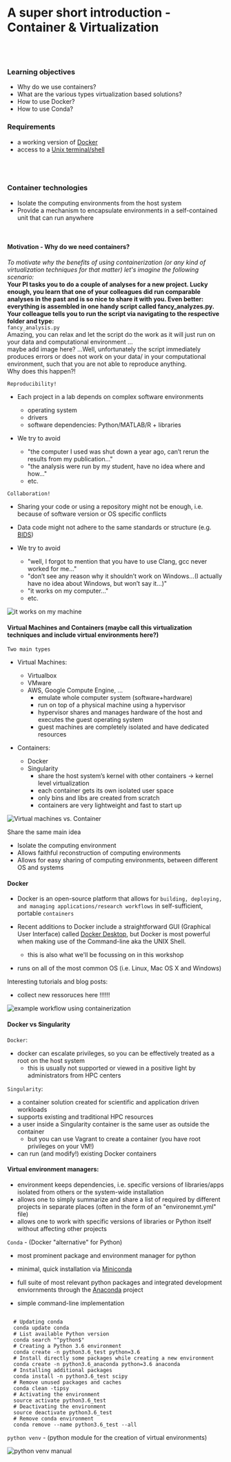 # A super short introduction - Container & Virtualization

<br>
<br>

### Learning objectives

- Why do we use containers?
- What are the various types virtualization based solutions?
- How to use Docker?
- How to use Conda?

### Requirements
- a working version of [Docker](https://docs.docker.com/get-docker/)
- access to a [Unix terminal/shell](https://en.wikipedia.org/wiki/Unix_shell)

<br>
<br>


### Container technologies

- Isolate the computing environments from the host system
- Provide a mechanism to encapsulate environments in a self-contained unit that can run anywhere

<br>

#### Motivation - Why do we need containers?

*To motivate why the benefits of using containerization (or any kind of virtualization techniques for that matter) let's imagine the following scenario:*
<br>
**Your PI tasks you to do a couple of analyses for a new project. Lucky enough, you learn that one of your colleagues did run comparable analyses in the past and is so nice to share it with you. Even better: everything is assembled in one handy script called fancy_analyzes.py.
Your colleague tells you to run the script via navigating to the respective folder and type:**
<br> 
`fancy_analysis.py` 
<br>
Amazing, you can relax and let the script do the work as it will just run on your data and computational environment …
<br>
maybe add image here?
...Well, unfortunately the script immediately produces errors or does not work on your data/ in your computational environment, such that you are not able to reproduce anything. 
<br>
Why does this happen?! 

`Reproducibility!`

- Each project in a lab depends on complex software environments
    - operating system
    - drivers
    - software dependencies: Python/MATLAB/R + libraries


- We try to avoid
    - "the computer I used was shut down a year ago, can’t rerun the results from my publication..."
    - "the analysis were run by my student, have no idea where and how..." 
    - etc.


`Collaboration!`

- Sharing your code or using a repository might not be enough, i.e. because of software version or OS specific conflicts
- Data code might not adhere to the same standards or structure (e.g. [BIDS](https://bids.neuroimaging.io/))

- We try to avoid

    - "well, I forgot to mention that you have to use Clang, gcc never worked for me..."
    - "don’t see any reason why it shouldn’t work on Windows...(I actually have no idea about Windows, but won’t say it...)"
    - "it works on my computer..."
    - etc.

![it works on my machine](/static/It_works_on_my_machine.png)

#### Virtual Machines and Containers (maybe call this virtualization techniques and include virtual environments here?)

`Two main types`

- Virtual Machines:
    - Virtualbox
    - VMware
    - AWS, Google Compute Engine, ...
        - emulate whole computer system (software+hardware)
        - run on top of a physical machine using a hypervisor
        - hypervisor shares and manages hardware of the host and executes the guest operating system
        - guest machines are completely isolated and have dedicated resources
    

- Containers:
    - Docker
    - Singularity 
        - share the host system’s kernel with other containers
            → kernel level virtualization
        - each container gets its own isolated user space
        - only bins and libs are created from scratch
        - containers are very lightweight and fast to start up

![Virtual machines vs. Container](/static/VM_vs_Container.png)
        

Share the same main idea

- Isolate the computing environment
- Allows faithful reconstruction of computing environments
- Allows for easy sharing of computing environments, between different OS and systems


#### Docker

- Docker is an open-source platform that allows for `building, deploying, and managing applications/research workflows` in self-sufficient, portable `containers`

- Recent additions to Docker include a straightforward GUI (Graphical User Interface) called [Docker Desktop](https://docs.docker.com/desktop/use-desktop/), but Docker is most powerful when making use of the Command-line aka the UNIX Shell.
    -  this is also what we'll be focussing on in this workshop

- runs on all of the most common OS (i.e. Linux, Mac OS X and Windows)

Interesting tutorials and blog posts:

- collect new ressoruces here !!!!!!

![example workflow using containerization](/static/Container_workflow.png)



#### Docker vs Singularity

`Docker`:
- docker can escalate privileges, so you can be effectively treated as a root on the host system
    - this is usually not supported or viewed in a positive light by administrators from HPC centers


`Singularity`:

- a container solution created for scientific and application driven workloads
- supports existing and traditional HPC resources
- a user inside a Singularity container is the same user as outside the container
  - but you can use Vagrant to create a container (you have root privileges on your VM!)
- can run (and modify!) existing Docker containers


#### Virtual environment managers:

- environment keeps dependencies, i.e. specific versions of libraries/apps isolated from others or the system-wide installation
- allows one to simply summarize and share a list of required by different projects in separate places (often in the form of an  "environemnt.yml" file)
- allows one to work with specific versions of libraries or Python itself without affecting other projects

`Conda` - (Docker "alternative" for Python)

- most prominent package and environment manager for python

- minimal, quick installation via [Miniconda](https://docs.anaconda.com/free/miniconda/index.html)
- full suite of most relevant python packages and integrated development enviornments through the [Anaconda](https://www.anaconda.com/) project

- simple command-line implementation

```

  # Updating conda
  conda update conda
  # List available Python version
  conda search "^python$"
  # Creating a Python 3.6 environment
  conda create -n python3.6_test python=3.6
  # Install directly some packages while creating a new environment
  conda create -n python3.6_anaconda python=3.6 anaconda
  # Installing additional packages
  conda install -n python3.6_test scipy
  # Remove unused packages and caches
  conda clean -tipsy
  # Activating the environment
  source activate python3.6_test
  # Deactivating the environment
  source deactivate python3.6_test
  # Remove conda environment
  conda remove --name python3.6_test --all

```

`python venv` - (python module for the creation of virtual environments)

![python venv manual](/static/python_venv.png)




